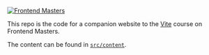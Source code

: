 [![Frontend Masters](https://static.frontendmasters.com/assets/brand/logos/full.png)][fem]

This repo is the code for a companion website to the [Vite][fem] course on Frontend Masters.

The content can be found in [`src/content`](https://github.com/stevekinney/vite-workshop/tree/main/src/content).

[fem]: https://frontendmasters.com/workshops/vite/
